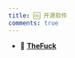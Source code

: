 ```yaml
---
title: 🆒 开源软件
comments: true
---
```


<div class="grid cards" markdown>

- 🤩️ [__TheFuck__](./A.md)

</div>